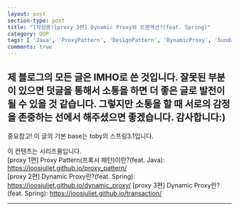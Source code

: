 ```yaml
---
layout: post
section-type: post
title: "(작성중)[proxy 3편] Dynamic Proxy와 트랜잭션?(feat. Spring)"
category: OOP
tags: [ 'Java', 'ProxyPattern', 'DesignPattern', 'DynamicProxy', 'SundayStudy', '글또 2기' ]
comments: true
---
```

제 블로그의 모든 글은 IMHO로 쓴 것입니다.
잘못된 부분이 있으면 덧글을 통해서 소통을 하면 더 좋은 글로 발전이 될 수 있을 것 같습니다.
그렇지만 소통을 할 때 서로의 감정을 존중하는 선에서 해주셨으면 좋겠습니다.
감사합니다:)
---

중요참고! 이 글의 기본 base는 toby의 스프링3.1입니다.


이 컨텐츠는 시리즈물입니다.  
[proxy 1편] Proxy Pattern(프록시 패턴)이란?(feat. Java): https://joosjuliet.github.io/proxy_pattern/   
[proxy 2편] Dynamic Proxy란?(feat. Spring):  
https://joosjuliet.github.io/dynamic_proxy/
[proxy 3편] Dynamic Proxy란?(feat. Spring): https://joosjuliet.github.io/transaction/  

---

